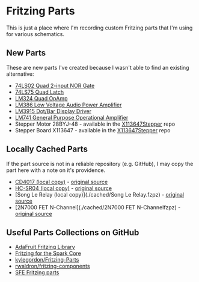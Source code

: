 # Fritzing Parts

This is just a place where I'm recording custom Fritzing parts that I'm using for various schematics.

## New Parts

These are new parts I've created because I wasn't able to find an existing alternative:

* [74LS02 Quad 2-input NOR Gate](./74LS02)
* [74LS75 Quad Latch](./74LS75)
* [LM324 Quad OpAmp](./LM324)
* [LM386 Low Voltage Audio Power Amplifier](./LM386)
* [LM3915 Dot/Bar Display Driver](./LM3915)
* [LM741 General Purpose Operational Amplifier](./LM741)
* Stepper Motor 28BYJ-48 - available in the [X113647Stepper](https://github.com/tardate/X113647Stepper) repo
* Stepper Board X113647 - available in the [X113647Stepper](https://github.com/tardate/X113647Stepper) repo


## Locally Cached Parts

If the part source is not in a reliable repository (e.g. GitHub), I may copy the part here with a note on it's providence.

* [CD4017 (local copy)](./cached/CD4017.fzpz) - [original source](https://code.google.com/p/fritzing/issues/detail?id=875#c526)
* [HC-SR04 (local copy)](./cached/HC-SR04.fzpz) - [original source](http://fritzing.org/projects/hc-sr04-project)
* [Song Le Relay (local copy)](./cached/Song Le Relay.fzpz) - [original source](https://code.google.com/p/fritzing/issues/detail?id=2389)
* [2N7000 FET N-Channel](./cached/2N7000 FET N-Channelfzpz) - [original source](https://github.com/kylegordon/Fritzing-Parts)

## Useful Parts Collections on GitHub

* [AdaFruit Fritzing Library](https://github.com/adafruit/Fritzing-Library)
* [Fritzing for the Spark Core](https://github.com/technobly/SparkCore-Fritzing)
* [kylegordon/Fritzing-Parts](https://github.com/kylegordon/Fritzing-Parts)
* [rwaldron/fritzing-components](https://github.com/rwaldron/fritzing-components)
* [SFE Fritzing parts](https://github.com/sparkfun/Fritzing_Parts)
